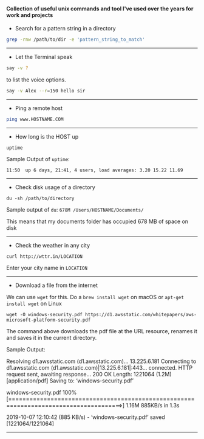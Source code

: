#### Collection of useful unix commands and tool I've used over the years for work and projects

- Search for a pattern string in a directory

```bash
grep -rnw /path/to/dir -e 'pattern_string_to_match'
```
------
- Let the Terminal speak

```bash
say -v ?
```
 to list the voice options.
 
 ```bash
 say -v Alex --r=150 hello sir
 ```
 
 ------
 
 - Ping a remote host
 ```bash
 ping www.HOSTNAME.COM
 ```

------

 - How long is the HOST up
 ```
uptime
```

Sample Output of ```uptime```:

```11:50  up 6 days, 21:41, 4 users, load averages: 3.20 15.22 11.69```

------

- Check disk usage of a directory
```
du -sh /path/to/directory
```

Sample output of ```du```:
```678M	/Users/HOSTNAME/Documents/```

This means that my documents folder has occupied 678 MB of space on disk

------

- Check the weather in any city

```
curl http://wttr.in/LOCATION
```

Enter your city name in ```LOCATION```

------

- Download a file from the internet

We can use ```wget``` for this. Do a ```brew install wget``` on macOS or ```apt-get install wget``` on Linux

```wget -O windows-security.pdf https://d1.awsstatic.com/whitepapers/aws-microsoft-platform-security.pdf```

The command above downloads the pdf file at the URL resource, renames it and saves it in the current directory.

Sample Output:

Resolving d1.awsstatic.com (d1.awsstatic.com)... 13.225.6.181
Connecting to d1.awsstatic.com (d1.awsstatic.com)|13.225.6.181|:443... connected.
HTTP request sent, awaiting response... 200 OK
Length: 1221064 (1.2M) [application/pdf]
Saving to: ‘windows-security.pdf’

windows-security.pdf                       100%[======================================================================================>]   1.16M   885KB/s    in 1.3s    

2019-10-07 12:10:42 (885 KB/s) - ‘windows-security.pdf’ saved [1221064/1221064]

------



